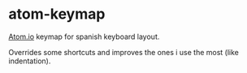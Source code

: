 atom-keymap
===========

[Atom.io](https://atom.io) keymap for spanish keyboard layout.

Overrides some shortcuts and improves the ones i use the most (like indentation).
